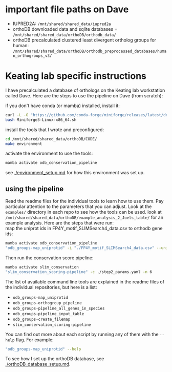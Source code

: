 
# important file paths on Dave
- IUPRED2A: `/mnt/shared/shared_data/iupred2a`
- orthoDB downloaded data and sqlite databases = `/mnt/shared/shared_data/orthoDB/orthodb_data/`
- orthoDB precalculated clustered least divergent ortholog groups for human: `/mnt/shared/shared_data/orthoDB/orthodb_preprocessed_databases/human_orthogroups_v3/`

# Keating lab specific instructions
I have precalculated a database of orthologs on the Keating lab workstation called Dave. Here are the steps to use the pipeline on Dave (from scratch):


if you don't have conda (or mamba) installed, install it:
```bash
curl -L -O "https://github.com/conda-forge/miniforge/releases/latest/download/Miniforge3-Linux-x86_64.sh"
bash Miniforge3-Linux-x86_64.sh
```

install the tools that I wrote and preconfigured:
```bash
cd /mnt/shared/shared_data/orthoDB/CODE/
make environment
```

activate the environment to use the tools:
```bash
mamba activate odb_conservation_pipeline
```

see [./environment_setup.md](./environment_setup.md) for how this environment was set up.


## using the pipeline

Read the readme files for the individual tools to learn how to use them. Pay particular attention to the parameters that you can adjust. Look at the `examples/` directory in each repo to see how the tools can be used.
look at `/mnt/shared/shared_data/orthoDB/example_analysis_2_Joels_table/` for an example analysis. Here are the steps that were run:<br>
map the uniprot ids in FP4Y_motif_SLIMSearch4_data.csv to orthodb gene ids:
```bash
mamba activate odb_conservation_pipeline
"odb_groups-map_uniprotid" -i "./FP4Y_motif_SLIMSearch4_data.csv" --uni_column "ProteinAcc"
```
Then run the conservation score pipeline:
```bash
mamba activate slim_conservation
"slim_conservation_scoring-pipeline" -c ./step2_params.yaml -n 6
```

The list of available command line tools are explained in the readme files of the individual repositories, but here is a list:
- `odb_groups-map_uniprotid`
- `odb_groups-orthogroup_pipeline`
- `odb_groups-pipeline_all_genes_in_species`
- `odb_groups-pipeline_input_table`
- `odb_groups-create_filemap`
- `slim_conservation_scoring-pipeline`

You can find out more about each script by running any of them with the `--help` flag. For example:
```bash
"odb_groups-map_uniprotid" --help
```

To see how I set up the orthoDB database, see [./orthoDB_database_setup.md](./orthoDB_database_setup.md).

